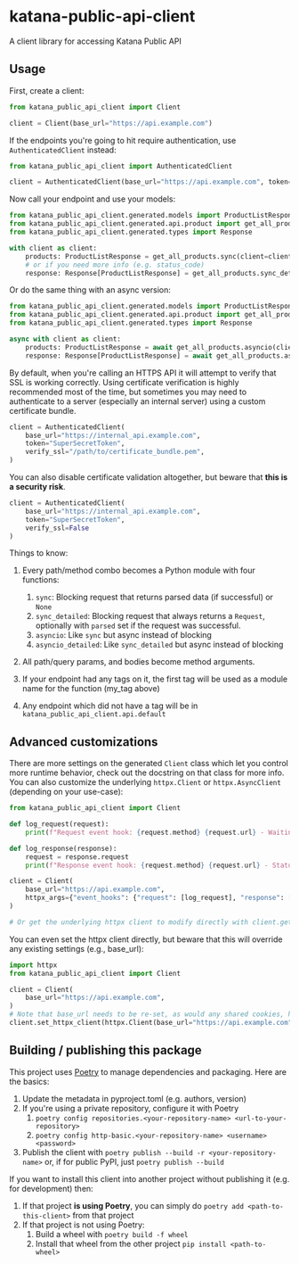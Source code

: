 # katana-public-api-client

A client library for accessing Katana Public API

## Usage

First, create a client:

```python
from katana_public_api_client import Client

client = Client(base_url="https://api.example.com")
```

If the endpoints you're going to hit require authentication, use `AuthenticatedClient`
instead:

```python
from katana_public_api_client import AuthenticatedClient

client = AuthenticatedClient(base_url="https://api.example.com", token="SuperSecretToken")
```

Now call your endpoint and use your models:

```python
from katana_public_api_client.generated.models import ProductListResponse
from katana_public_api_client.generated.api.product import get_all_products
from katana_public_api_client.generated.types import Response

with client as client:
    products: ProductListResponse = get_all_products.sync(client=client)
    # or if you need more info (e.g. status_code)
    response: Response[ProductListResponse] = get_all_products.sync_detailed(client=client)
```

Or do the same thing with an async version:

```python
from katana_public_api_client.generated.models import ProductListResponse
from katana_public_api_client.generated.api.product import get_all_products
from katana_public_api_client.generated.types import Response

async with client as client:
    products: ProductListResponse = await get_all_products.asyncio(client=client)
    response: Response[ProductListResponse] = await get_all_products.asyncio_detailed(client=client)
```

By default, when you're calling an HTTPS API it will attempt to verify that SSL is
working correctly. Using certificate verification is highly recommended most of the
time, but sometimes you may need to authenticate to a server (especially an internal
server) using a custom certificate bundle.

```python
client = AuthenticatedClient(
    base_url="https://internal_api.example.com",
    token="SuperSecretToken",
    verify_ssl="/path/to/certificate_bundle.pem",
)
```

You can also disable certificate validation altogether, but beware that **this is a
security risk**.

```python
client = AuthenticatedClient(
    base_url="https://internal_api.example.com",
    token="SuperSecretToken",
    verify_ssl=False
)
```

Things to know:

1. Every path/method combo becomes a Python module with four functions:

   1. `sync`: Blocking request that returns parsed data (if successful) or `None`
   1. `sync_detailed`: Blocking request that always returns a `Request`, optionally with
      `parsed` set if the request was successful.
   1. `asyncio`: Like `sync` but async instead of blocking
   1. `asyncio_detailed`: Like `sync_detailed` but async instead of blocking

1. All path/query params, and bodies become method arguments.

1. If your endpoint had any tags on it, the first tag will be used as a module name for
   the function (my_tag above)

1. Any endpoint which did not have a tag will be in
   `katana_public_api_client.api.default`

## Advanced customizations

There are more settings on the generated `Client` class which let you control more
runtime behavior, check out the docstring on that class for more info. You can also
customize the underlying `httpx.Client` or `httpx.AsyncClient` (depending on your
use-case):

```python
from katana_public_api_client import Client

def log_request(request):
    print(f"Request event hook: {request.method} {request.url} - Waiting for response")

def log_response(response):
    request = response.request
    print(f"Response event hook: {request.method} {request.url} - Status {response.status_code}")

client = Client(
    base_url="https://api.example.com",
    httpx_args={"event_hooks": {"request": [log_request], "response": [log_response]}},
)

# Or get the underlying httpx client to modify directly with client.get_httpx_client() or client.get_async_httpx_client()
```

You can even set the httpx client directly, but beware that this will override any
existing settings (e.g., base_url):

```python
import httpx
from katana_public_api_client import Client

client = Client(
    base_url="https://api.example.com",
)
# Note that base_url needs to be re-set, as would any shared cookies, headers, etc.
client.set_httpx_client(httpx.Client(base_url="https://api.example.com", proxies="http://localhost:8030"))
```

## Building / publishing this package

This project uses [Poetry](https://python-poetry.org/) to manage dependencies and
packaging. Here are the basics:

1. Update the metadata in pyproject.toml (e.g. authors, version)
1. If you're using a private repository, configure it with Poetry
   1. `poetry config repositories.<your-repository-name> <url-to-your-repository>`
   1. `poetry config http-basic.<your-repository-name> <username> <password>`
1. Publish the client with `poetry publish --build -r <your-repository-name>` or, if for
   public PyPI, just `poetry publish --build`

If you want to install this client into another project without publishing it (e.g. for
development) then:

1. If that project **is using Poetry**, you can simply do
   `poetry add <path-to-this-client>` from that project
1. If that project is not using Poetry:
   1. Build a wheel with `poetry build -f wheel`
   1. Install that wheel from the other project `pip install <path-to-wheel>`
